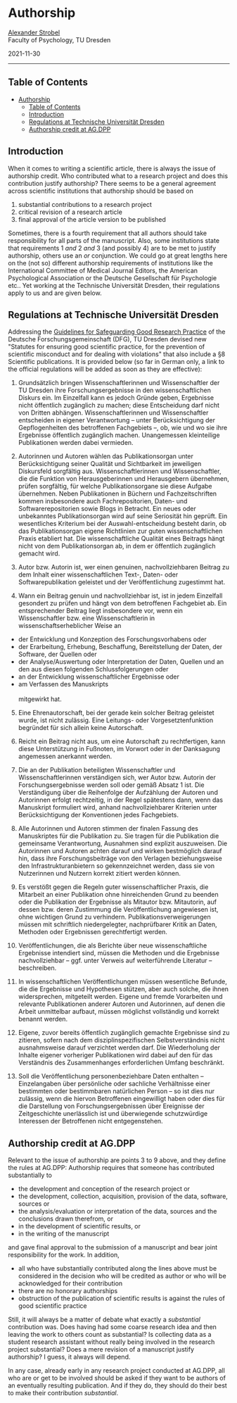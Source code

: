 # Authorship

[Alexander Strobel](alexander.strobel@tu-dresden.de)<br>
Faculty of Psychology, TU Dresden

2021-11-30

---
## Table of Contents

- [Authorship](#authorship)
  - [Table of Contents](#table-of-contents)
  - [Introduction](#introduction)
  - [Regulations at Technische Universität Dresden](#regulations-at-technische-universität-dresden)
  - [Authorship credit at AG.DPP](#authorship-credit-at-agdpp)

## Introduction

When it comes to writing a scientific article, there is always the issue of authorship credit. Who contributed what to a research project and does this contribution justify authorship? There seems to be a general agreement across scientific institutions that authorship should be based on 

1. substantial contributions to a research project 
2. critical revision of a research article 
3. final approval of the article version to be published 

Sometimes, there is a fourth requirement that all authors should take responsibility for all parts of the manuscript. Also, some institutions state that requirements 1 *and* 2 *and* 3 (and possibly 4) are to be met to justify authorship, others use an *or* conjunction. We could go at great lengths here on the (not so) different authorship requirements of institutions like the International Committee of Medical Journal Editors, the American Psychological Association or the Deutsche Gesellschaft für Psychologie etc.. Yet working at the Technische Universität Dresden, their regulations apply to us and are given below. 

## Regulations at Technische Universität Dresden

Addressing the [Guidelines for Safeguarding Good Research Practice](https://zenodo.org/record/3923602#.YaY7qS9XZqs) of the Deutsche Forschungsgemeinschaft (DFG), TU Dresden devised new "Statutes for ensuring good scientific practice, for the prevention of scientific misconduct and for dealing with violations" that also include a §8 Scientific publications. It is provided below (so far in German only, a link to the official regulations will be added as soon as they are effective):

1. Grundsätzlich bringen Wissenschaftlerinnen und Wissenschaftler der TU Dresden ihre Forschungsergebnisse in den wissenschaftlichen Diskurs ein. Im Einzelfall kann es jedoch Gründe geben, Ergebnisse nicht öffentlich zugänglich zu machen; diese Entscheidung darf nicht von Dritten abhängen. Wissenschaftlerinnen und Wissenschaftler entscheiden in eigener Verantwortung – unter Berücksichtigung der Gepflogenheiten des betroffenen Fachgebiets –, ob, wie und wo sie ihre Ergebnisse öffentlich zugänglich machen. Unangemessen kleinteilige Publikationen werden dabei vermieden.

2. Autorinnen und Autoren wählen das Publikationsorgan unter Berücksichtigung seiner Qualität und Sichtbarkeit im jeweiligen Diskursfeld sorgfältig aus. Wissenschaftlerinnen und Wissenschaftler, die die Funktion von Herausgeberinnen und Herausgebern übernehmen, prüfen sorgfältig, für welche Publikationsorgane sie diese Aufgabe übernehmen. Neben Publikationen in Büchern und Fachzeitschriften kommen insbesondere auch Fachrepositorien, Daten- und Softwarerepositorien sowie Blogs in Betracht. Ein neues oder unbekanntes Publikationsorgan wird auf seine Seriosität hin geprüft. Ein wesentliches Kriterium bei der Auswahl-entscheidung besteht darin, ob das Publikationsorgan eigene Richtlinien zur guten wissenschaftlichen Praxis etabliert hat. Die wissenschaftliche Qualität eines Beitrags hängt nicht von dem Publikationsorgan ab, in dem er öffentlich zugänglich gemacht wird.

3. Autor bzw. Autorin ist, wer einen genuinen, nachvollziehbaren Beitrag zu dem Inhalt einer wissenschaftlichen Text-, Daten- oder Softwarepublikation geleistet und der Veröffentlichung zugestimmt hat.

4. Wann ein Beitrag genuin und nachvollziehbar ist, ist in jedem Einzelfall gesondert zu prüfen und hängt von dem betroffenen Fachgebiet ab. Ein entsprechender Beitrag liegt insbesondere vor, wenn ein Wissenschaftler bzw. eine Wissenschaftlerin in wissenschaftserheblicher Weise an
+ der Entwicklung und Konzeption des Forschungsvorhabens oder
+ der Erarbeitung, Erhebung, Beschaffung, Bereitstellung der Daten, der Software, der Quellen oder
+ der Analyse/Auswertung oder Interpretation der Daten, Quellen und an den aus diesen folgenden Schlussfolgerungen oder
+ an der Entwicklung wissenschaftlicher Ergebnisse oder
+ am Verfassen des Manuskripts<br><br>
mitgewirkt hat.

5. Eine Ehrenautorschaft, bei der gerade kein solcher Beitrag geleistet wurde, ist nicht zulässig. Eine Leitungs- oder Vorgesetztenfunktion begründet für sich allein keine Autorschaft.

6. Reicht ein Beitrag nicht aus, um eine Autorschaft zu rechtfertigen, kann diese Unterstützung in Fußnoten, im Vorwort oder in der Danksagung angemessen anerkannt werden. 

7. Die an der Publikation beteiligten Wissenschaftler und Wissenschaftlerinnen verständigen sich, wer Autor bzw. Autorin der Forschungsergebnisse werden soll oder gemäß Absatz 1 ist. Die Verständigung über die Reihenfolge der Aufzählung der Autoren und Autorinnen erfolgt rechtzeitig, in der Regel spätestens dann, wenn das Manuskript formuliert wird, anhand nachvollziehbarer Kriterien unter Berücksichtigung der Konventionen jedes Fachgebiets.

8. Alle Autorinnen und Autoren stimmen der finalen Fassung des Manuskriptes für die Publikation zu. Sie tragen für die Publikation die gemeinsame Verantwortung, Ausnahmen sind explizit auszuweisen. Die Autorinnen und Autoren achten darauf und wirken bestmöglich darauf hin, dass ihre Forschungsbeiträge von den Verlagen beziehungsweise den Infrastrukturanbietern so gekennzeichnet werden, dass sie von Nutzerinnen und Nutzern korrekt zitiert werden können.

9. Es verstößt gegen die Regeln guter wissenschaftlicher Praxis, die Mitarbeit an einer Publikation ohne hinreichenden Grund zu beenden oder die Publikation der Ergebnisse als Mitautor bzw. Mitautorin, auf dessen bzw. deren Zustimmung die Veröffentlichung angewiesen ist, ohne wichtigen Grund zu verhindern. Publikationsverweigerungen müssen mit schriftlich niedergelegter, nachprüfbarer Kritik an Daten, Methoden oder Ergebnissen gerechtfertigt werden.

10. Veröffentlichungen, die als Berichte über neue wissenschaftliche Ergebnisse intendiert sind, müssen die Methoden und die Ergebnisse nachvollziehbar – ggf. unter Verweis auf weiterführende Literatur – beschreiben. 

11. In wissenschaftlichen Veröffentlichungen müssen wesentliche Befunde, die die Ergebnisse und Hypothesen stützen, aber auch solche, die ihnen widersprechen, mitgeteilt werden. Eigene und fremde Vorarbeiten und relevante Publikationen anderer Autoren und Autorinnen, auf denen die Arbeit unmittelbar aufbaut, müssen möglichst vollständig und korrekt benannt werden.
 
12. Eigene, zuvor bereits öffentlich zugänglich gemachte Ergebnisse sind zu zitieren, sofern nach dem disziplinspezifischen Selbstverständnis nicht ausnahmsweise darauf verzichtet werden darf. Die Wiederholung der Inhalte eigener vorheriger Publikationen wird dabei auf den für das Verständnis des Zusammenhanges erforderlichen Umfang beschränkt.

13. Soll die Veröffentlichung personenbeziehbare Daten enthalten – Einzelangaben über persönliche oder sachliche Verhältnisse einer bestimmten oder bestimmbaren natürlichen Person – so ist dies nur zulässig, wenn die hiervon Betroffenen eingewilligt haben oder dies für die Darstellung von Forschungsergebnissen über Ereignisse der Zeitgeschichte unerlässlich ist und überwiegende schutzwürdige Interessen der Betroffenen nicht entgegenstehen.

## Authorship credit at AG.DPP

Relevant to the issue of authorship are points 3 to 9 above, and they define the rules at AG.DPP: Authorship requires that someone has contributed substantially to 

- the development and conception of the research project or
- the development, collection, acquisition, provision of the data, software, sources or
- the analysis/evaluation or interpretation of the data, sources and the conclusions drawn therefrom, or
- in the development of scientific results, or
- in the writing of the manuscript

and gave final approval to the submission of a manuscript and bear joint responsibility for the work. In addition,

- all who have substantially contributed along the lines above must be considered in the decision who will be credited as author or who will be acknowledged for their contribution
- there are no honorary authorships 
- obstruction of the publication of scientific results is against the rules of good scientific practice

Still, it will always be a matter of debate what exactly a *substantial* contribution was. Does having had some coarse research idea and then leaving the work to others count as substantial? Is collecting data as a student research assistant without really being involved in the research project substantial? Does a mere revision of a manuscript justify authorship? I guess, it always will depend. 

In any case, already early in any research project conducted at AG.DPP, all who are or get to be involved should be asked if they want to be authors of an eventually resulting publication. And if they do, they should do their best to make their contribution *substantial*.

<!-- add case examples -->